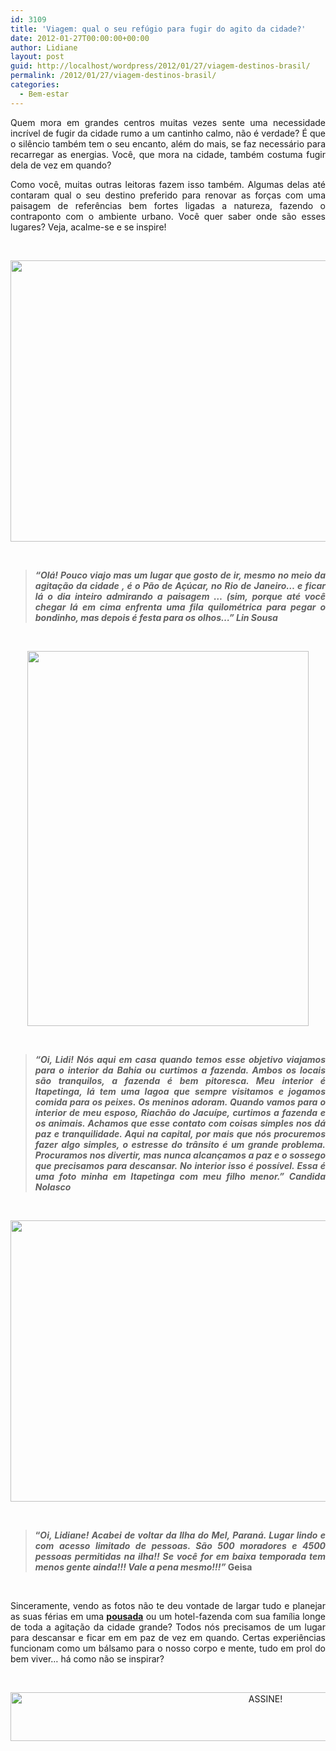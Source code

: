 ```yaml
---
id: 3109
title: 'Viagem: qual o seu refúgio para fugir do agito da cidade?'
date: 2012-01-27T00:00:00+00:00
author: Lidiane
layout: post
guid: http://localhost/wordpress/2012/01/27/viagem-destinos-brasil/
permalink: /2012/01/27/viagem-destinos-brasil/
categories:
  - Bem-estar
---
```

<p style="text-align: justify;">
  Quem mora em grandes centros muitas vezes sente uma necessidade incrível de fugir da cidade rumo a um cantinho calmo, não é verdade? É que o silêncio também tem o seu encanto, além do mais, se faz necessário para recarregar as energias. Você, que mora na cidade, também costuma fugir dela de vez em quando?
</p>

<p style="text-align: justify;" align="justify">
  Como você, muitas outras leitoras fazem isso também. Algumas delas até contaram qual o seu destino preferido para renovar as forças com uma paisagem de referências bem fortes ligadas a natureza, fazendo o contraponto com o ambiente urbano. Você quer saber onde são esses lugares? Veja, acalme-se e se inspire!
</p>

&nbsp;

<p align="center">
  <a href="http://www.trololodemulher.com.br/blog/wp-content/uploads/2012/01/PAO-DE-ACUCAR-VISTA-LIN-SOUSA-RIO-DE-JANEIRO.jpg"><img class="alignnone size-full wp-image-8491" title="PAO DE ACUCAR - VISTA - LIN SOUSA - RIO DE JANEIRO" src="http://www.trololodemulher.com.br/blog/wp-content/uploads/2012/01/PAO-DE-ACUCAR-VISTA-LIN-SOUSA-RIO-DE-JANEIRO.jpg" alt="" width="600" height="450" /></a>
</p>

&nbsp;

> <p align="justify">
>   <em><strong>“Olá! Pouco viajo mas um lugar que gosto de ir, mesmo no meio da agitação da cidade , é o Pão de Açúcar, no Rio de Janeiro… e ficar lá o dia inteiro admirando a paisagem … (sim, porque até você chegar lá em cima enfrenta uma fila quilométrica para pegar o bondinho, mas depois é festa para os olhos…” Lin Sousa</strong></em>
> </p>

&nbsp;

<p align="center">
  <a href="http://www.trololodemulher.com.br/blog/wp-content/uploads/2012/01/ITAPETINGA-CANDIDA-NOLASCO-BAHIA-.jpg"><img class="alignnone size-full wp-image-8488" title="OLYMPUS DIGITAL CAMERA" src="http://www.trololodemulher.com.br/blog/wp-content/uploads/2012/01/ITAPETINGA-CANDIDA-NOLASCO-BAHIA-.jpg" alt="" width="450" height="600" /></a>
</p>

&nbsp;

> <p align="justify">
>   <em><strong>“Oi, Lidi! Nós aqui em casa quando temos esse objetivo viajamos para o interior da Bahia ou curtimos a fazenda. Ambos os locais são tranquilos, a fazenda é bem pitoresca. Meu interior é Itapetinga, lá tem uma lagoa que sempre visitamos e jogamos comida para os peixes. Os meninos adoram. Quando vamos para o interior de meu esposo, Riachão do Jacuípe, curtimos a fazenda e os animais. Achamos que esse contato com coisas simples nos dá paz e tranquilidade. Aqui na capital, por mais que nós procuremos fazer algo simples, o estresse do trânsito é um grande problema. Procuramos nos divertir, mas nunca alcançamos a paz e o sossego que precisamos para descansar. No interior isso é possível. Essa é uma foto minha em Itapetinga com meu filho menor.” Candida Nolasco</strong></em>
> </p>

&nbsp;

<p align="center">
  <a href="http://www.trololodemulher.com.br/blog/wp-content/uploads/2012/01/ILHA-DO-MEL-GEISA-PARANA.jpg"><img class="alignnone size-full wp-image-8487" title="ILHA DO MEL - GEISA - PARANA" src="http://www.trololodemulher.com.br/blog/wp-content/uploads/2012/01/ILHA-DO-MEL-GEISA-PARANA.jpg" alt="" width="600" height="450" /></a>
</p>

&nbsp;

> <p align="justify">
>   <strong>“<em>Oi, Lidiane! Acabei de voltar da Ilha do Mel, Paraná. Lugar lindo e com acesso limitado de pessoas. São 500 moradores e 4500 pessoas permitidas na ilha!! Se você for em baixa temporada tem menos gente ainda!!! Vale a pena mesmo!!!”</em> Geisa</strong>
> </p>

&nbsp;

<p style="text-align: justify;">
  Sinceramente, vendo as fotos não te deu vontade de largar tudo e planejar as suas férias em uma <strong><a href="http://www.expedia.com.br/hoteis" target="_blank">pousada</a></strong> ou um hotel-fazenda com sua família longe de toda a agitação da cidade grande? Todos nós precisamos de um lugar para descansar e ficar em em paz de vez em quando. Certas experiências funcionam como um bálsamo para o nosso corpo e mente, tudo em prol do bem viver… há como não se inspirar?
</p>

&nbsp;

<p align="center">
  <a href="http://feedburner.google.com/fb/a/mailverify?uri=blogBichaFemea&loc=en_US" target="_blank"><img class="alignnone size-full wp-image-10439" src="http://www.trololodemulher.com.br/blog/wp-content/uploads/2014/09/ASSINE.png" alt="ASSINE!" width="800" height="78" /></a>
</p>